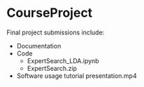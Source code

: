 # CourseProject

Final project submissions include:
  - Documentation
  - Code
    - ExpertSearch_LDA.ipynb
    - ExpertSearch.zip
  - Software usage tutorial presentation.mp4
 


